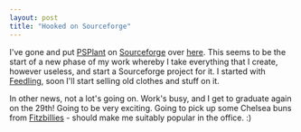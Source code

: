 ```yaml
---
layout: post
title: "Hooked on Sourceforge"
---
```

I've gone and put [PSPlant][1] on [Sourceforge][2] over [here][3]. This seems
to be the start of a new phase of my work whereby I take everything that I
create, however useless, and start a Sourceforge project for it. I started
with [Feedling][4], soon I'll start selling old clothes and stuff on it.

In other news, not a lot's going on. Work's busy, and I get to graduate again
on the 29th! Going to be very exciting. Going to pick up some Chelsea buns
from [Fitzbillies][5] - should make me suitably popular in the office. :)

   [1]: /projects/psplant/

   [2]: http://www.sourceforge.net

   [3]: http://psplant.sourceforge.net

   [4]: /2008/02/27/feedling-again.html

   [5]: http://www.fitzbillies.co.uk/v2/index.php
